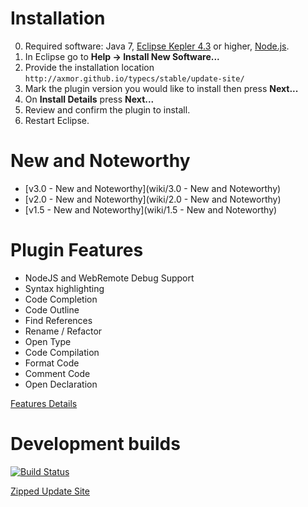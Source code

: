 # Installation

0. Required software: Java 7, [Eclipse Kepler 4.3](http://www.eclipse.org/kepler/) or higher, [Node.js](http://nodejs.org/).
1. In Eclipse go to **Help → Install New Software...**
2. Provide the installation location `http://axmor.github.io/typecs/stable/update-site/`
3. Mark the plugin version you would like to install then press **Next...** 
4. On **Install Details** press **Next...**
5. Review and confirm the plugin to install.
6. Restart Eclipse.

# New and Noteworthy

* [v3.0 - New and Noteworthy](wiki/3.0 - New and Noteworthy) 
* [v2.0 - New and Noteworthy](wiki/2.0 - New and Noteworthy) 
* [v1.5 - New and Noteworthy](wiki/1.5 - New and Noteworthy) 

# Plugin Features

* NodeJS and WebRemote Debug Support
* Syntax highlighting
* Code Completion
* Code Outline
* Find References
* Rename / Refactor
* Open Type
* Code Compilation
* Format Code
* Comment Code
* Open Declaration

[Features Details](wiki/Features)

# Development builds
[![Build Status](https://drone.io/github.com/axmor/typecs/status.png)](https://drone.io/github.com/axmor/typecs/latest)

[Zipped Update Site](https://drone.io/github.com/axmor/typecs/files/src/com.axmor.eclipse.typescript.repository/target/com.axmor.eclipse.typescript.repository-3.0.0-SNAPSHOT.zip)
